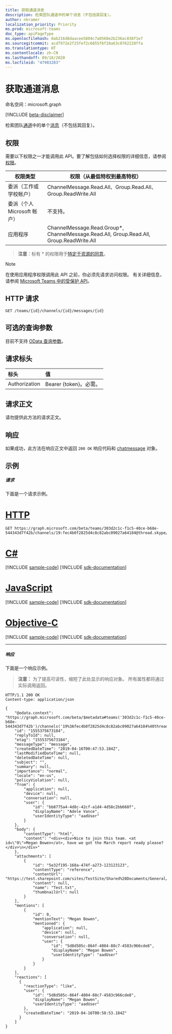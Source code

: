 ```yaml
---
title: 获取通道消息
description: 检索团队通道中的单个消息（不包括其回复）。
author: nkramer
localization_priority: Priority
ms.prod: microsoft-teams
doc_type: apiPageType
ms.openlocfilehash: 0ab216d8daacee5804c7a0568e2b236ac838f1e7
ms.sourcegitcommit: acdf972e2f25fef2c6855f6f28a63c0762228ffa
ms.translationtype: HT
ms.contentlocale: zh-CN
ms.lasthandoff: 09/18/2020
ms.locfileid: "47983283"
---
```

# <a name="get-channel-message"></a>获取通道消息

命名空间：microsoft.graph

[!INCLUDE [beta-disclaimer](../../includes/beta-disclaimer.md)]

检索团队[通道](../resources/channel.md)中的单个[消息](../resources/chatmessage.md)（不包括其回复）。

## <a name="permissions"></a>权限
需要以下权限之一才能调用此 API。要了解包括如何选择权限的详细信息，请参阅[权限](/graph/permissions-reference)。

|权限类型|权限（从最低特权到最高特权）|
|---------|-------------|
|委派（工作或学校帐户）| ChannelMessage.Read.All、Group.Read.All、Group.ReadWrite.All |
|委派（个人 Microsoft 帐户）|不支持。|
|应用程序| ChannelMessage.Read.Group*, ChannelMessage.Read.All, Group.Read.All, Group.ReadWrite.All |

> **注意**：标有 * 的权限用于[特定于资源的同意]( https://aka.ms/teams-rsc)。

> [!NOTE]
> 在使用应用程序权限调用此 API 之前，你必须先请求访问权限。 有关详细信息，请参阅 [Microsoft Teams 中的受保护 API](/graph/teams-protected-apis)。

## <a name="http-request"></a>HTTP 请求
<!-- { "blockType": "ignored" } -->
```http
GET /teams/{id}/channels/{id}/messages/{id}
```

## <a name="optional-query-parameters"></a>可选的查询参数
目前不支持 [OData 查询参数](https://developer.microsoft.com/graph/docs/concepts/query_parameters)。

## <a name="request-headers"></a>请求标头
| 标头       | 值 |
|:---------------|:--------|
| Authorization  | Bearer {token}。必需。  |

## <a name="request-body"></a>请求正文
请勿提供此方法的请求正文。

## <a name="response"></a>响应

如果成功，此方法在响应正文中返回 `200 OK` 响应代码和 [chatmessage](../resources/chatmessage.md) 对象。

## <a name="example"></a>示例
##### <a name="request"></a>请求
下面是一个请求示例。

# <a name="http"></a>[HTTP](#tab/http)
<!-- {
  "blockType": "request",
  "sampleKeys": ["303d2c1c-f1c5-40ce-b68e-544343d7f42b", "19:fec4b0f2825d4c8c82abc09027a64184@thread.skype", "1555375673184"],
  "name": "get_channel_message"
}-->
```msgraph-interactive
GET https://graph.microsoft.com/beta/teams/303d2c1c-f1c5-40ce-b68e-544343d7f42b/channels/19:fec4b0f2825d4c8c82abc09027a64184@thread.skype/messages/1555375673184
```
# <a name="c"></a>[C#](#tab/csharp)
[!INCLUDE [sample-code](../includes/snippets/csharp/get-channel-message-csharp-snippets.md)]
[!INCLUDE [sdk-documentation](../includes/snippets/snippets-sdk-documentation-link.md)]

# <a name="javascript"></a>[JavaScript](#tab/javascript)
[!INCLUDE [sample-code](../includes/snippets/javascript/get-channel-message-javascript-snippets.md)]
[!INCLUDE [sdk-documentation](../includes/snippets/snippets-sdk-documentation-link.md)]

# <a name="objective-c"></a>[Objective-C](#tab/objc)
[!INCLUDE [sample-code](../includes/snippets/objc/get-channel-message-objc-snippets.md)]
[!INCLUDE [sdk-documentation](../includes/snippets/snippets-sdk-documentation-link.md)]

---

##### <a name="response"></a>响应
下面是一个响应示例。 

>**注意：** 为了提高可读性，缩短了此处显示的响应对象。 所有属性都将通过实际调用返回。
<!-- {
  "blockType": "response",
  "truncated": true,
  "@odata.type": "microsoft.graph.chatMessage"
} -->
```http
HTTP/1.1 200 OK
Content-type: application/json

{
    "@odata.context": "https://graph.microsoft.com/beta/$metadata#teams('303d2c1c-f1c5-40ce-b68e-544343d7f42b')/channels('19%3Afec4b0f2825d4c8c82abc09027a64184%40thread.skype')/messages/$entity",
    "id": "1555375673184",
    "replyToId": null,
    "etag": "1555375673184",
    "messageType": "message",
    "createdDateTime": "2019-04-16T00:47:53.184Z",
    "lastModifiedDateTime": null,
    "deletedDateTime": null,
    "subject": "",
    "summary": null,
    "importance": "normal",
    "locale": "en-us",
    "policyViolation": null,
    "from": {
        "application": null,
        "device": null,
        "conversation": null,
        "user": {
            "id": "bb8775a4-4d8c-42cf-a1d4-4d58c2bb668f",
            "displayName": "Adele Vance",
            "userIdentityType": "aadUser"
        }
    },
    "body": {
        "contentType": "html",
        "content": "<div><div>Nice to join this team. <at id=\"0\">Megan Bowen</at>, have we got the March report ready please?</div>\n</div>"
    },
    "attachments": [
        {
            "id": "5e32f195-168a-474f-a273-123123123",
            "contentType": "reference",
            "contentUrl": "https://test.sharepoint.com/sites/TestSite/Shared%20Documents/General/Test.txt",
            "content": null,
            "name": "Test.txt",
            "thumbnailUrl": null
        }
    ],
    "mentions": [
        {
            "id": 0,
            "mentionText": "Megan Bowen",
            "mentioned": {
                "application": null,
                "device": null,
                "conversation": null,
                "user": {
                    "id": "5d8d505c-864f-4804-88c7-4583c966cde8",
                    "displayName": "Megan Bowen",
                    "userIdentityType": "aadUser"
                }
            }
        }
    ],
    "reactions": [
      {
        "reactionType": "like",
        "user": {
            "id": "5d8d505c-864f-4804-88c7-4583c966cde8",
            "displayName": "Megan Bowen",
            "userIdentityType": "aadUser"
        },
        "createdDateTime": "2019-04-16T00:58:53.184Z"
      }
    ]
}
```

<!-- uuid: 8fcb5dbc-d5aa-4681-8e31-b001d5168d79
2015-10-25 14:57:30 UTC -->
<!--
{
  "type": "#page.annotation",
  "description": "Get channel message",
  "keywords": "",
  "section": "documentation",
  "tocPath": "",
  "suppressions": [
  ]
}
-->


